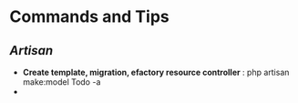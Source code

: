 # Commands and Tips


## _Artisan_

- **Create template, migration, efactory resource controller** : php artisan make:model Todo -a
- 
 